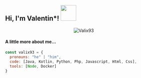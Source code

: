 <h2> Hi, I'm Valentin*! <img src="https://media.giphy.com/media/3o7bu4VWtdC0KM5C5q/giphy.gif" width="50"></h2>
<p align="center"><img src="https://user-images.githubusercontent.com/20725151/117654698-6903ce80-b196-11eb-8da9-0d96581e49f1.jpg" alt="Valix93" ></p>

<h4>A little more about me...</h4>

```javascript
const valix93 = {
  pronouns: "he" | "him",
  code: [Java, Kotlin, Python, Php, Javascript, Html, Css],
  tools: [Node, Docker]
}
```


<!--
**valix93/valix93** is a ✨ _special_ ✨ repository because its `README.md` (this file) appears on your GitHub profile.

Here are some ideas to get you started:

- 🔭 I’m currently working on ...
- 🌱 I’m currently learning ...
- 👯 I’m looking to collaborate on ...
- 🤔 I’m looking for help with ...
- 💬 Ask me about ...
- 📫 How to reach me: ...
- 😄 Pronouns: ...
- ⚡ Fun fact: ...
-->
